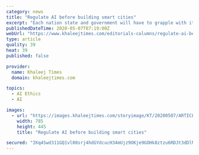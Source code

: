 ```yaml
---
category: news
title: "Regulate AI before building smart cities"
excerpt: "Each nation state and government will have to grapple with its own principles and establish its own ethics benchmarks"
publishedDateTime: 2020-05-07T07:19:00Z
webUrl: "https://www.khaleejtimes.com/editorials-columns/regulate-ai-before-building-smart-cities"
type: article
quality: 39
heat: 39
published: false

provider:
  name: Khaleej Times
  domain: khaleejtimes.com

topics:
  - AI Ethics
  - AI

images:
  - url: "https://images.khaleejtimes.com/storyimage/KT/20200507/ARTICLE/200508986/AR/0/AR-200508986.jpg&NCS_modified=20200507094113&exif=.jpg"
    width: 785
    height: 445
    title: "Regulate AI before building smart cities"

secured: "IKq4Swd311GQ1vl08srj4hdGYdcucH34mUjz9OKje9GOHk8ztzu6RDJt3dDlNgDm0Fdxp1LjLB6KCrxwQ3Vpjq5j+dxv5I82KhwF90HXso+pfwcRtsXu+15qpTu9hMQviKJw1KUxC9StXvMtmSb5QSxGH8cxZ1K9xw5ctiW4gJPgCTBNw/pBTaz/WVys1F2mU2H1Eeo1bqnDylFkIRwFLzj+HunUDYLuDwCtRFPv5zmps/lJyyOd9SVgHjvBN/3+OUHIPyZnqVRzlztHPjYebNnYCjJZNRtlcUjt9DOaRYEmKjrdDLggW1gRocMZN+Y9G7HU3wyrzxjVQDHa8Ok0jOzBmPf4sM4Yh5KVh5C5qbmxXWwshIoG5y2V5M3iRUDPszHlJc3S6rbMu8v72Aft96ePZIEhKp5jcGQjaAPS5eYFVaoTvGAwi4i80QDahRaOvbuWeGf/2XyQBwbXRNvM59mKYVCLshE+iPkZp5dQvx8=;TO0c7alnfh9aEA7/7G/OcQ=="
---
```


